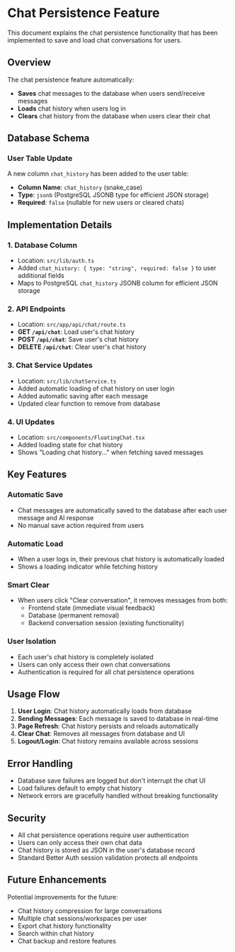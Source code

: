 # Chat Persistence Feature

This document explains the chat persistence functionality that has been implemented to save and load chat conversations for users.

## Overview

The chat persistence feature automatically:
- **Saves** chat messages to the database when users send/receive messages
- **Loads** chat history when users log in
- **Clears** chat history from the database when users clear their chat

## Database Schema

### User Table Update
A new column `chat_history` has been added to the user table:
- **Column Name**: `chat_history` (snake_case)
- **Type**: `jsonb` (PostgreSQL JSONB type for efficient JSON storage)
- **Required**: `false` (nullable for new users or cleared chats)

## Implementation Details

### 1. Database Column
- Location: `src/lib/auth.ts`
- Added `chat_history: { type: "string", required: false }` to user additional fields
- Maps to PostgreSQL `chat_history` JSONB column for efficient JSON storage

### 2. API Endpoints
- Location: `src/app/api/chat/route.ts`
- **GET `/api/chat`**: Load user's chat history
- **POST `/api/chat`**: Save user's chat history  
- **DELETE `/api/chat`**: Clear user's chat history

### 3. Chat Service Updates
- Location: `src/lib/chatService.ts`
- Added automatic loading of chat history on user login
- Added automatic saving after each message
- Updated clear function to remove from database

### 4. UI Updates
- Location: `src/components/FloatingChat.tsx`
- Added loading state for chat history
- Shows "Loading chat history..." when fetching saved messages

## Key Features

### Automatic Save
- Chat messages are automatically saved to the database after each user message and AI response
- No manual save action required from users

### Automatic Load
- When a user logs in, their previous chat history is automatically loaded
- Shows a loading indicator while fetching history

### Smart Clear
- When users click "Clear conversation", it removes messages from both:
  - Frontend state (immediate visual feedback)
  - Database (permanent removal)
  - Backend conversation session (existing functionality)

### User Isolation
- Each user's chat history is completely isolated
- Users can only access their own chat conversations
- Authentication is required for all chat persistence operations

## Usage Flow

1. **User Login**: Chat history automatically loads from database
2. **Sending Messages**: Each message is saved to database in real-time
3. **Page Refresh**: Chat history persists and reloads automatically  
4. **Clear Chat**: Removes all messages from database and UI
5. **Logout/Login**: Chat history remains available across sessions

## Error Handling

- Database save failures are logged but don't interrupt the chat UI
- Load failures default to empty chat history
- Network errors are gracefully handled without breaking functionality

## Security

- All chat persistence operations require user authentication
- Users can only access their own chat data
- Chat history is stored as JSON in the user's database record
- Standard Better Auth session validation protects all endpoints

## Future Enhancements

Potential improvements for the future:
- Chat history compression for large conversations
- Multiple chat sessions/workspaces per user
- Export chat history functionality
- Search within chat history
- Chat backup and restore features
